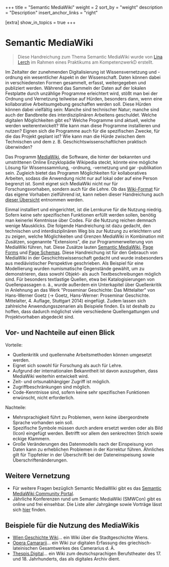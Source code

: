 +++
title = "Semantic MediaWiki"
weight = 2
sort_by = "weight"
description = "Description"
insert_anchor_links = "right"

[extra]
show_in_topics = true
+++

# Semantic MediaWiki 

> Diese Handreichung zum Thema Semantic MediaWiki wurde von [Lina Lerch](https://github.com/linalerch) im Rahmen eines Praktikums am KompetenzwerkD erstellt. 

Im Zeitalter der zunehmenden Digitalisierung ist Wissensvernetzung und -ordnung ein wesentlicher Aspekt in der Wissenschaft. Daten können dabei in verschiedensten Formen gesammelt, erfasst, weitergegeben und publiziert werden. Während das Sammeln der Daten auf der lokalen Festplatte durch unzählige Programme erleichtert wird, stößt man bei der Ordnung und Vernetzung teilweise auf Hürden, besonders dann, wenn eine kollaborative Arbeitsumgebung geschaffen werden soll. 
Diese Hürden können dabei vielfältig sein: Manche sind technischer Natur; manche sind auch der Bandbreite des interdisziplinären Arbeitens geschuldet. Welche digitalen Möglichkeiten gibt es? Welche Programme sind aktuell, welche werden weiterentwickelt? Wie kann man diese Programme installieren und nutzen? Eignen sich die Programme auch für die spezifischen Zwecke, für die das Projekt geplant ist? Wie kann man die Hürde zwischen dem Technischen und dem z. B. Geschichtswissenschaftlichen praktisch überwinden?

Das Programm [MediaWiki](https://kompetenzwerkd.github.io/infoportal/glossar/#mediawiki), die Software, die hinter der bekannten und umstrittenen Online Enzyklopädie Wikipedia steckt, könnte eine mögliche Lösung für Wissenssammlung, -ordnung, -vernetzung und gar -publikation sein. Zugleich bietet das Programm Möglichkeiten für kollaboratives Arbeiten, sodass die Anwendung nicht nur auf lokal oder auf eine Person begrenzt ist. Somit eignet sich MediaWiki nicht nur für Forschungsvorhaben, sondern auch für die Lehre. Ob das [Wiki-Format](https://kompetenzwerkd.github.io/infoportal/glossar/#wiki) für das eigene Vorhaben zielführend ist, kann neben dieser Handreichung auch [dieser Übersicht](https://www.mediawiki.org/wiki/Manual:Deciding_whether_to_use_a_wiki_as_your_website_type/de) entnommen werden.

Einmal installiert und eingerichtet, ist die Lernkurve für die Nutzung niedrig. Sofern keine sehr spezifischen Funktionen erfüllt werden sollen, benötig man keinerlei Kenntnisse über Codes. Für die Nutzung reichen demnach wenige Mausklicks. Die folgende Handreichung ist dazu gedacht, den technischen und interdisziplinären Weg bis zur Nutzung zu erleichtern und zu zeigen, welche Möglichkeiten und Grenzen MediaWiki in Kombination mit Zusätzen, sogenannte "Extensions", die zur Programmerweiterung von MediaWiki führen, hat. Diese Zusätze lauten [Semantic MediaWiki](https://www.semantic-mediawiki.org/wiki/Semantic_MediaWiki), [Page Forms](https://www.mediawiki.org/wiki/Extension:Page_Forms) und [Page Schemas](https://www.mediawiki.org/wiki/Extension:Page_Schemas). Diese Handreichung ist für den Gebrauch von MediaWiki in der Geschichtswissenschaft gedacht und wurde insbesonders aus mediävistischer Perspektive geschrieben. Als Beispiel für eine Modellierung wurden numismatische Gegenstände gewählt, um zu demonstrieren, dass sowohl Objekt- als auch Textbeschreibungen möglich sind. Für besonders textlastige Quellen, etwa bei Katalogisierungen von Quellenpassagen o. ä., wurde außerdem ein Unterkapitel über Quellenkritik in Anlehnung an das Werk "Proseminar Geschichte: Das Mittelalter" von Hans-Werner Goetz (→ Goetz, Hans-Werner: Proseminar Geschichte. Mittelalter, 4. Auflage, Stuttgart 2014) eingefügt. Zudem lassen sich zahlreiche Anwendungsszenarien als Beispiele finden. Es ist deshalb zu hoffen, dass dadurch möglichst viele verschiedene Quellengattungen und Projektvorhaben abgedeckt sind.


## Vor- und Nachteile auf einen Blick 

Vorteile:
- Quellenkritik und quellennahe Arbeitsmethoden können umgesetzt werden.
- Eignet sich sowohl für Forschung als auch für Lehre.
- Aufgrund der internationalen Bekanntheit ist davon auszugehen, dass MediaWiki weiterhin entwickelt wird.
- Zeit- und ortsunabhängiger Zugriff ist möglich.
- Zugriffbeschränkungen sind möglich.
- Code-Kenntnisse sind, sofern keine sehr spezifischen Funktionen erwünscht, nicht erforderlich.

Nachteile:
- Mehrsprachigkeit führt zu Problemen, wenn keine übergeordnete Sprache vorhanden sein soll.
- Spezifische Symbole müssen durch andere ersetzt werden oder als Bild (Icon) eingefügt werden. Betrifft vor allem den senkrechten Strich sowie eckige Klammern.
- Große Veränderungen des Datenmodells nach der Einspeisung von Daten kann zu erheblichen Problemen in der Korrektur führen. Ähnliches gilt für Tippfehler in der Überschrift bei der Dateneinspeisung sowie Überschriftenänderungen.

## Weitere Vernetzung

- Für weitere Fragen bezüglich Semantic MediaWiki gibt es das [Semantic MediaWiki Community Portal](https://www.semantic-mediawiki.org/wiki/semantic-mediawiki.org:Community_portal).
- Jährliche Konferenzen rund um Semantic MediaWiki (SMWCon) gibt es online und frei einsehbar. Die Liste aller Jahrgänge sowie Vorträge lässt sich [hier](https://www.semantic-mediawiki.org/wiki/SMWCon) finden.

## Beispiele für die Nutzung des MediaWikis
- [Wien Geschichte Wiki](https://www.geschichtewiki.wien.gv.at/Wien_Geschichte_Wiki)... ein Wiki über die Stadtgeschichte Wiens.
- [Opera Camararii](http://camerarius.uni-wuerzburg.de/camerarius/index.php/)... ein Wiki zur digitalen Erfassung des griechisch-lateinischen Gesamtwerkes des Camerarius d. Ä.
- [Thespis.Digital](https://thespis.digital/db/index.php?title=Hauptseite)... ein Wiki zum deutschsprachigen Berufstheater des 17. und 18. Jahrhunderts, das als digitales Archiv dient.
